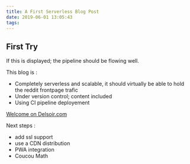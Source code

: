 ```yaml
---
title: A First Serverless Blog Post 
date: 2019-06-01 13:05:43
tags:
---
```


## First Try 

If this is displayed; the pipeline should be flowing well. 

This blog is : 
* Completely serverless and scalable, it should virtually be able to hold the reddit frontpage trafic 
* Under version control; content included 
* Using CI pipeline deployement  

[Welcome on Delsoir.com](http://www.delsoir.com)

Next steps : 
* add ssl support 
* use a CDN distribution
* PWA integration
* Coucou Math
